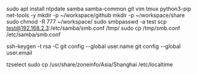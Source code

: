 sudo apt install ntpdate samba samba-common git vim tmux python3-pip net-tools -y
mkdir -p ~/workspace/github
mkdir -p ~/workspace/share
sudo chmod -R 777 ~/workspace/
sudo smbpasswd -a test
scp test@192.168.2.3:/etc/samba/smb.conf /tmp/
sudo cp /tmp/smb.conf /etc/samba/smb.conf

ssh-keygen -t rsa -C
git config --global user.name
git config --global user.email

tzselect
sudo cp /usr/share/zoneinfo/Asia/Shanghai /etc/localtime
